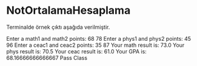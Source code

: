 # NotOrtalamaHesaplama

Terminalde örnek çıktı aşağıda verilmiştir.

Enter a math1 and math2 points: 68 78
Enter a phys1 and phys2 points: 45 96
Enter a ceac1 and ceac2 points: 35 87
Your math result is: 73.0
Your phys result is: 70.5
Your ceac result is: 61.0
Your GPA is: 68.16666666666667
Pass Class
